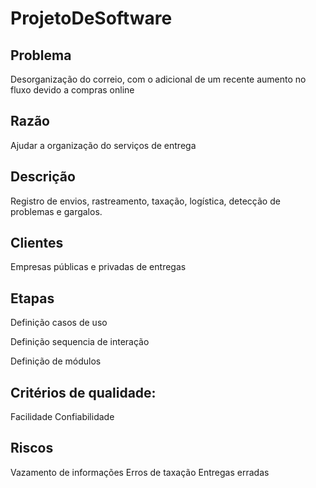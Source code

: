 # ProjetoDeSoftware

## Problema
  Desorganização do correio, com o adicional de um recente aumento no fluxo devido a compras online

## Razão
  Ajudar a organização do serviços de entrega

## Descrição
  Registro de envios, rastreamento, taxação, logística, detecção de problemas e gargalos.

## Clientes
  Empresas públicas e privadas de entregas

## Etapas
  Definição casos de uso

  Definição sequencia de interação

  Definição de módulos

## Critérios de qualidade:
  Facilidade
  Confiabilidade

## Riscos
  Vazamento de informações
  Erros de taxação
  Entregas erradas


